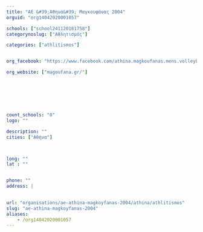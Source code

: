 ```yaml
---
title: "ΑΕ &#39;Αθηνά&#39; Μαγκουφάνας 2004"
orguid: "org14042020001057"

schools: ["school241120181758"]
categorynoslug: ["Αθλητισμός"]

categories: ["athlitismos"]


org_facebook: "https://www.facebook.com/athina.magkoufanas.mens.volleyball.team/"

org_website: ["magoufana.gr/"]







count_schools: "0"
logo: ""

description: ""
cities: ["Αθήνα"]



long: ""
lat : ""


phone: ""
address: |
    

url: "organisations/ae-athina-magkoyfanas-2004/athina/athlitismos"
slug: "ae-athina-magkoyfanas-2004"
aliases:
    - /org14042020001057
---
```




